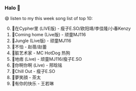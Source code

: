 

### Halo 👋

😄 listen to my this week song list of top 10:

0. 🌈在Cypher里  (LIVE版) - 瘦子E.SO/欧阳靖/李佳隆/小春Kenzy
1. 🌈Coming home (Live版) - 顽童MJ116
2. 🌈Jungle (Live版) - 顽童MJ116
3. 🌈不怕 - 赵蓓/赵蕾
4. 🌈脏艺术家 - MC HotDog 热狗
5. 🌈地痞 (Live) - 顽童MJ116/瘦子E.SO
6. 🌈你啊你啊 (Live) - 邢晗铭
7. 🌈Chill Out - 瘦子E.SO
8. 🌈夢笑顔 - 茶太
9. 🌈有你的快乐 - 王若琳

